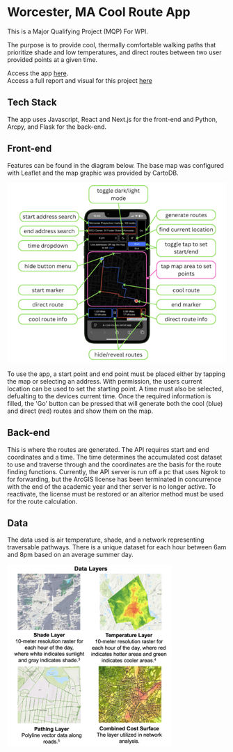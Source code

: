 # Worcester, MA Cool Route App
This is a Major Qualifying Project (MQP) For WPI.  

The purpose is to provide cool, thermally comfortable walking paths that prioritize shade and low temperatures, and direct routes between two user provided points at a given time.  

Access the app [here](https://cool-routes.vercel.app).  
Access a full report and visual for this project [here](https://digital.wpi.edu/concern/student_works/8k71nn47d)

## Tech Stack
The app uses Javascript, React and Next.js for the front-end and Python, Arcpy, and Flask for the back-end.  

## Front-end
Features can be found in the diagram below.
The base map was configured with Leaflet and the map graphic was provided by CartoDB.

![](img/front-end-functions.png)  

To use the app, a start point and end point must be placed either by tapping the map or selecting an address. With permission, the users current location can be used to set the starting point. A time must also be selected, defualting to the devices current time. Once the required information is filled, the 'Go' button can be pressed that will generate both the cool (blue) and direct (red) routes and show them on the map.  

## Back-end
This is where the routes are generated. The API requires start and end coordinates and a time. The time determines the accumulated cost dataset to use and traverse through and the coordinates are the basis for the route finding functions. Currently, the API server is run off a pc that uses Ngrok to for forwarding, but the ArcGIS license has been terminated in concurrence with the end of the academic year and ther server is no longer active. To reactivate, the license must be restored or an alterior method must be used for the route calculation.

## Data
The data used is air temperature, shade, and a network representing traversable pathways. There is a unique dataset for each hour between 6am and 8pm based on an average summer day.

![](img/data-layers.png)
